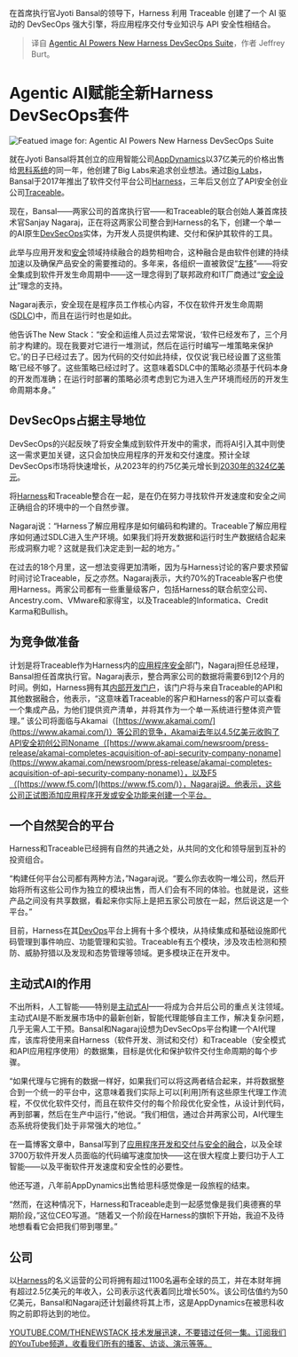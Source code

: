 
<!--
title: 自主式AI赋能全新Harness DevSecOps套件
cover: https://cdn.thenewstack.io/media/2025/02/c1f7f24e-kamran-abdullayev-t3jp3d9b2as-unsplash.jpg
-->

在首席执行官Jyoti Bansal的领导下，Harness 利用 Traceable 创建了一个 AI 驱动的 DevSecOps 强大引擎，将应用程序交付专业知识与 API 安全性相结合。

> 译自 [Agentic AI Powers New Harness DevSecOps Suite](https://thenewstack.io/agentic-ai-powers-new-harness-devsecops-suite/)，作者 Jeffrey Burt。


# Agentic AI赋能全新Harness DevSecOps套件

![Featued image for: Agentic AI Powers New Harness DevSecOps Suite](https://cdn.thenewstack.io/media/2025/02/c1f7f24e-kamran-abdullayev-t3jp3d9b2as-unsplash-1024x576.jpg)

就在Jyoti Bansal将其创立的应用智能公司[AppDynamics](https://www.cisco.com/c/en_au/solutions/data-center/appdynamics-application-performance-monitoring.html)以37亿美元的价格出售给[思科系统](https://www.cisco.com/)的同一年，他创建了Big Labs来追求创业想法。通过[Big Labs](https://www.biglabs.com/)，Bansal于2017年推出了软件交付平台公司[Harness](https://www.harness.io/)，三年后又创立了API安全创业公司[Traceable](https://www.traceable.ai/)。

现在，Bansal——两家公司的首席执行官——和Traceable的联合创始人兼首席技术官Sanjay Nagaraj，正在将这两家公司整合到Harness的名下，创建一个单一的AI原生[DevSecOps](https://thenewstack.io/will-generative-ai-kill-devsecops/)实体，为开发人员提供构建、交付和保护其软件的工具。

此举与应用开发和[安全](https://thenewstack.io/who-should-be-responsible-for-software-security/)领域持续融合的趋势相吻合，这种融合是由软件创建的持续加速以及确保产品安全的需要推动的。多年来，各组织一直被敦促“[左移](https://thenewstack.io/why-testing-must-shift-left-for-microservices/)”——将安全集成到软件开发生命周期中——这一理念得到了联邦政府和IT厂商通过“[安全设计](https://thenewstack.io/shaping-devops-with-the-best-of-by-audit-and-by-design/)”理念的支持。

Nagaraj表示，安全现在是程序员工作核心内容，不仅在软件开发生命周期([SDLC](https://thenewstack.io/from-contractors-to-oauth-emerging-sdlc-threats-for-2025/))中，而且在运行时也是如此。

他告诉The New Stack：“安全和运维人员过去常常说，‘软件已经发布了，三个月前才构建的。现在我要对它进行一堆测试，然后在运行时编写一堆策略来保护它。’的日子已经过去了。因为代码的交付如此持续，仅仅说‘我已经设置了这些策略’已经不够了。这些策略已经过时了。这意味着SDLC中的策略必须基于代码本身的开发而准确；在运行时部署的策略必须考虑到它为进入生产环境而经历的开发生命周期本身。”

## DevSecOps占据主导地位

DevSecOps的兴起反映了将安全集成到软件开发中的需求，而将AI引入其中则使这一需求更加关键，这只会加快应用程序的开发和交付速度。预计全球DevSecOps市场将快速增长，从2023年的约75亿美元增长到[2030年的324亿美元](https://finance.yahoo.com/news/global-devsecops-strategic-research-report-105000093.html)。

将[Harness](https://thenewstack.io/how-harness-continuous-delivery-helps-vitamin-e-tailer-bloom/)和Traceable整合在一起，是在仍在努力寻找软件开发速度和安全之间正确组合的环境中的一个自然步骤。

Nagaraj说：“Harness了解应用程序是如何编码和构建的。Traceable了解应用程序如何通过SDLC进入生产环境。如果我们将开发数据和运行时生产数据结合起来形成洞察力呢？这就是我们决定走到一起的地方。”

在过去的18个月里，这一想法变得更加清晰，因为与Harness讨论的客户要求预留时间讨论Traceable，反之亦然。Nagaraj表示，大约70%的Traceable客户也使用Harness。两家公司都有一些重量级客户，包括Harness的联合航空公司、Ancestry.com、VMware和家得宝，以及Traceable的Informatica、Credit Karma和Bullish。

## 为竞争做准备

计划是将Traceable作为Harness内的[应用程序安全](https://thenewstack.io/5-ways-to-improve-your-web-application-and-api-security/)部门，Nagaraj担任总经理，Bansal担任首席执行官。Nagaraj表示，整合两家公司的数据将需要6到12个月的时间。例如，Harness拥有其[内部开发门户](https://www.harness.io/products/internal-developer-portal)，该门户将与来自Traceable的API和其他数据融合，他表示，“这意味着Traceable的客户和Harness的客户可以查看一个集成产品，为他们提供资产清单，并将其作为一个单一系统进行整体资产管理。”
该公司将面临与Akamai（[https://www.akamai.com/](https://www.akamai.com/)）等公司的竞争，Akamai去年以4.5亿美元收购了API安全初创公司Noname（[https://www.akamai.com/newsroom/press-release/akamai-completes-acquisition-of-api-security-company-noname](https://www.akamai.com/newsroom/press-release/akamai-completes-acquisition-of-api-security-company-noname)），以及F5（[https://www.f5.com/](https://www.f5.com/)），Nagaraj说。他表示，这些公司正试图添加应用程序开发或安全功能来创建一个平台。

## 一个自然契合的平台
Harness和Traceable已经拥有自然的共通之处，从共同的文化和领导层到互补的投资组合。

“构建任何平台公司都有两种方法，”Nagaraj说。“要么你去收购一堆公司，然后开始将所有这些公司作为独立的模块出售，而人们会有不同的体验。也就是说，这些产品之间没有共享数据，看起来你实际上是把五家公司放在一起，然后说这是一个平台。”

目前，Harness在其[DevOps](https://thenewstack.io/how-a-critical-hosting-failure-solved-a-devops-crisis/)平台上拥有十多个模块，从持续集成和基础设施即代码管理到事件响应、功能管理和实验。Traceable有五个模块，涉及攻击检测和预防、威胁狩猎以及发现和态势管理等领域。更多模块正在开发中。

## 主动式AI的作用
不出所料，人工智能——特别是[主动式AI](https://thenewstack.io/agentic-ai-tools-for-building-and-managing-agentic-systems/)——将成为合并后公司的重点关注领域。主动式AI是不断发展市场中的最新创新，智能代理能够自主工作，解决复杂问题，几乎无需人工干预。Bansal和Nagaraj设想为DevSecOps平台构建一个AI代理库，该库将使用来自Harness（软件开发、测试和交付）和Traceable（安全模式和API应用程序使用）的数据集，目标是优化和保护软件交付生命周期的每个步骤。

“如果代理与它拥有的数据一样好，如果我们可以将这两者结合起来，并将数据整合到一个统一的平台中，这意味着我们实际上可以[利用]所有这些原生代理工作流程，不仅优化软件交付，而且在软件交付的每个阶段优化安全性，从设计到代码，再到部署，然后在生产中运行，”他说。“我们相信，通过合并两家公司，AI代理生态系统将使我们处于非常强大的地位。”

在一篇博客文章中，Bansal写到了[应用程序开发和交付与安全的融合](https://www.harness.io/blog/harness-traceable)，以及全球3700万软件开发人员面临的代码编写速度加快——这在很大程度上要归功于人工智能——以及平衡软件开发速度和安全性的必要性。

他还写道，八年前AppDynamics出售给思科感觉像是一段旅程的结束。

“然而，在这种情况下，Harness和Traceable走到一起感觉像是我们奥德赛的早期阶段，”这位CEO写道。“随着又一个阶段在Harness的旗帜下开始，我迫不及待地想看看它会把我们带到哪里。”

## 公司
以[Harness](https://thenewstack.io/harness-acquires-drone-io-for-open-source-containerized-continuous-integration/)的名义运营的公司将拥有超过1100名遍布全球的员工，并在本财年拥有超过2.5亿美元的年收入，公司表示这代表着同比增长50%。该公司估值约为50亿美元，Bansal和Nagaraj还计划最终将其上市，这是AppDynamics在被思科收购之前即将达到的地位。

[YOUTUBE.COM/THENEWSTACK 技术发展迅速，不要错过任何一集。订阅我们的YouTube频道，收看我们所有的播客、访谈、演示等等。](https://youtube.com/thenewstack?sub_confirmation=1)